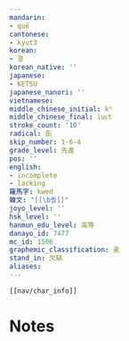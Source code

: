 ```yaml
---
mandarin:
- quē
cantonese:
- kyut3
korean:
- 결
korean_native: ''
japanese:
- KETSU
japanese_nanori: ''
vietnamese:
middle_chinese_initial: kʰ
middle_chinese_final: iuᴇt
stroke_count: '10'
radical: 缶
skip_number: 1-6-4
grade_level: 先進
pos: ''
english:
- incomplete
- lacking
羅馬字: kwed
韓文: "[[\b퀃]]"
joyo_level: ''
hsk_level: ''
hanmun_edu_level: 高等
danayo_id: 7477
mc_id: 1506
graphemic_classification: 叏
stand_in: 欠缺
aliases:
---
```

```meta-bind-embed
[[nav/char_info]]
```

# Notes
